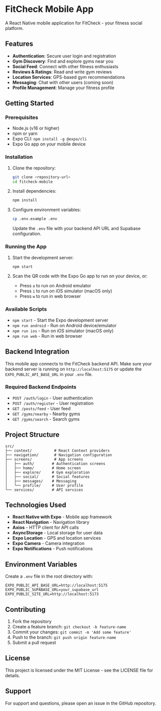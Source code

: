 # FitCheck Mobile App

A React Native mobile application for FitCheck - your fitness social platform.

## Features

- **Authentication**: Secure user login and registration
- **Gym Discovery**: Find and explore gyms near you
- **Social Feed**: Connect with other fitness enthusiasts
- **Reviews & Ratings**: Read and write gym reviews
- **Location Services**: GPS-based gym recommendations
- **Messaging**: Chat with other users (coming soon)
- **Profile Management**: Manage your fitness profile

## Getting Started

### Prerequisites

- Node.js (v16 or higher)
- npm or yarn
- Expo CLI: `npm install -g @expo/cli`
- Expo Go app on your mobile device

### Installation

1. Clone the repository:
   ```bash
   git clone <repository-url>
   cd fitcheck-mobile
   ```

2. Install dependencies:
   ```bash
   npm install
   ```

3. Configure environment variables:
   ```bash
   cp .env.example .env
   ```
   Update the `.env` file with your backend API URL and Supabase configuration.

### Running the App

1. Start the development server:
   ```bash
   npm start
   ```

2. Scan the QR code with the Expo Go app to run on your device, or:
   - Press `a` to run on Android emulator
   - Press `i` to run on iOS simulator (macOS only)
   - Press `w` to run in web browser

### Available Scripts

- `npm start` - Start the Expo development server
- `npm run android` - Run on Android device/emulator
- `npm run ios` - Run on iOS simulator (macOS only)
- `npm run web` - Run in web browser

## Backend Integration

This mobile app connects to the FitCheck backend API. Make sure your backend server is running on `http://localhost:5175` or update the `EXPO_PUBLIC_API_BASE_URL` in your `.env` file.

### Required Backend Endpoints

- `POST /auth/login` - User authentication
- `POST /auth/register` - User registration
- `GET /posts/feed` - User feed
- `GET /gyms/nearby` - Nearby gyms
- `GET /gyms/search` - Search gyms

## Project Structure

```
src/
├── context/          # React Context providers
├── navigation/       # Navigation configuration
├── screens/          # App screens
│   ├── auth/        # Authentication screens
│   ├── home/        # Home screen
│   ├── explore/     # Gym exploration
│   ├── social/      # Social features
│   ├── messages/    # Messaging
│   └── profile/     # User profile
└── services/        # API services
```

## Technologies Used

- **React Native with Expo** - Mobile app framework
- **React Navigation** - Navigation library
- **Axios** - HTTP client for API calls
- **AsyncStorage** - Local storage for user data
- **Expo Location** - GPS and location services
- **Expo Camera** - Camera integration
- **Expo Notifications** - Push notifications

## Environment Variables

Create a `.env` file in the root directory with:

```
EXPO_PUBLIC_API_BASE_URL=http://localhost:5175
EXPO_PUBLIC_SUPABASE_URL=your_supabase_url
EXPO_PUBLIC_SITE_URL=http://localhost:5173
```

## Contributing

1. Fork the repository
2. Create a feature branch: `git checkout -b feature-name`
3. Commit your changes: `git commit -m 'Add some feature'`
4. Push to the branch: `git push origin feature-name`
5. Submit a pull request

## License

This project is licensed under the MIT License - see the LICENSE file for details.

## Support

For support and questions, please open an issue in the GitHub repository.
